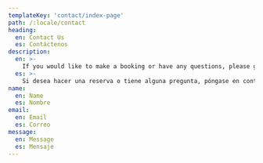 ```yaml
---
templateKey: 'contact/index-page'
path: /:locale/contact
heading:
  en: Contact Us
  es: Contáctenos
description:
  en: >-
    If you would like to make a booking or have any questions, please get in touch with Lily using the form below, or call / SMS to +593 99 298 4688
  es: >-
    Si desea hacer una reserva o tiene alguna pregunta, póngase en contacto con Lily utilizando el formulario a continuación o llame / SMS al +593 99 298 4688
name:
  en: Name
  es: Nombre
email:
  en: Email
  es: Correo
message:
  en: Message
  es: Mensaje
---
```

